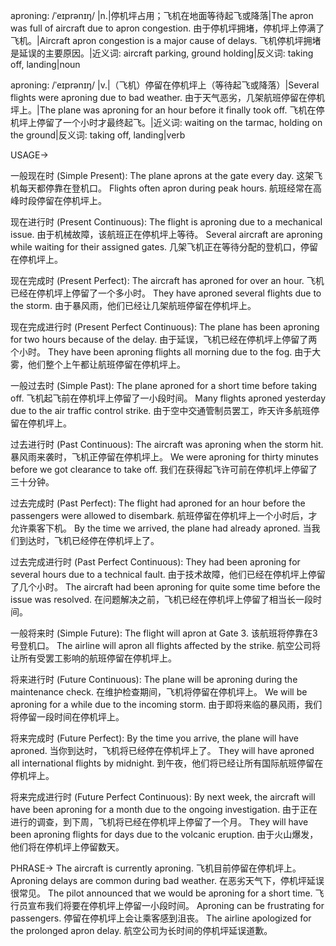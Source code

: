 aproning: /ˈeɪprənɪŋ/
|n.|停机坪占用；飞机在地面等待起飞或降落|The apron was full of aircraft due to apron congestion. 由于停机坪拥堵，停机坪上停满了飞机。|Aircraft apron congestion is a major cause of delays. 飞机停机坪拥堵是延误的主要原因。|近义词: aircraft parking, ground holding|反义词: taking off, landing|noun

aproning: /ˈeɪprənɪŋ/
|v.|（飞机）停留在停机坪上（等待起飞或降落）|Several flights were aproning due to bad weather. 由于天气恶劣，几架航班停留在停机坪上。|The plane was aproning for an hour before it finally took off.  飞机在停机坪上停留了一个小时才最终起飞。|近义词: waiting on the tarmac, holding on the ground|反义词: taking off, landing|verb


USAGE->

一般现在时 (Simple Present):
The plane aprons at the gate every day.  这架飞机每天都停靠在登机口。
Flights often apron during peak hours.  航班经常在高峰时段停留在停机坪上。

现在进行时 (Present Continuous):
The flight is aproning due to a mechanical issue.  由于机械故障，该航班正在停机坪上等待。
Several aircraft are aproning while waiting for their assigned gates.  几架飞机正在等待分配的登机口，停留在停机坪上。

现在完成时 (Present Perfect):
The aircraft has aproned for over an hour.  飞机已经在停机坪上停留了一个多小时。
They have aproned several flights due to the storm.  由于暴风雨，他们已经让几架航班停留在停机坪上。

现在完成进行时 (Present Perfect Continuous):
The plane has been aproning for two hours because of the delay.  由于延误，飞机已经在停机坪上停留了两个小时。
They have been aproning flights all morning due to the fog.  由于大雾，他们整个上午都让航班停留在停机坪上。

一般过去时 (Simple Past):
The plane aproned for a short time before taking off.  飞机起飞前在停机坪上停留了一小段时间。
Many flights aproned yesterday due to the air traffic control strike. 由于空中交通管制员罢工，昨天许多航班停留在停机坪上。

过去进行时 (Past Continuous):
The aircraft was aproning when the storm hit.  暴风雨来袭时，飞机正停留在停机坪上。
We were aproning for thirty minutes before we got clearance to take off. 我们在获得起飞许可前在停机坪上停留了三十分钟。

过去完成时 (Past Perfect):
The flight had aproned for an hour before the passengers were allowed to disembark.  航班停留在停机坪上一个小时后，才允许乘客下机。
By the time we arrived, the plane had already aproned.  当我们到达时，飞机已经停在停机坪上了。

过去完成进行时 (Past Perfect Continuous):
They had been aproning for several hours due to a technical fault.  由于技术故障，他们已经在停机坪上停留了几个小时。
The aircraft had been aproning for quite some time before the issue was resolved.  在问题解决之前，飞机已经在停机坪上停留了相当长一段时间。

一般将来时 (Simple Future):
The flight will apron at Gate 3.  该航班将停靠在3号登机口。
The airline will apron all flights affected by the strike.  航空公司将让所有受罢工影响的航班停留在停机坪上。

将来进行时 (Future Continuous):
The plane will be aproning during the maintenance check.  在维护检查期间，飞机将停留在停机坪上。
We will be aproning for a while due to the incoming storm. 由于即将来临的暴风雨，我们将停留一段时间在停机坪上。

将来完成时 (Future Perfect):
By the time you arrive, the plane will have aproned.  当你到达时，飞机将已经停在停机坪上了。
They will have aproned all international flights by midnight.  到午夜，他们将已经让所有国际航班停留在停机坪上。

将来完成进行时 (Future Perfect Continuous):
By next week, the aircraft will have been aproning for a month due to the ongoing investigation.  由于正在进行的调查，到下周，飞机将已经在停机坪上停留了一个月。
They will have been aproning flights for days due to the volcanic eruption. 由于火山爆发，他们将在停机坪上停留数天。


PHRASE->
The aircraft is currently aproning.  飞机目前停留在停机坪上。
Aproning delays are common during bad weather.  在恶劣天气下，停机坪延误很常见。
The pilot announced that we would be aproning for a short time.  飞行员宣布我们将要在停机坪上停留一小段时间。
Aproning can be frustrating for passengers.  停留在停机坪上会让乘客感到沮丧。
The airline apologized for the prolonged apron delay.  航空公司为长时间的停机坪延误道歉。
